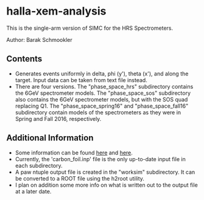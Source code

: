 # halla-xem-analysis

This is the single-arm version of SIMC for the HRS Spectrometers.

Author: Barak Schmookler

Contents
--------

* Generates events uniformly in delta, phi (y'), theta (x'), and along the target. Input data can be taken from text file instead.
* There are four versions. The "phase_space_hrs" subdirectory contains the 6GeV spectrometer models. The "phase_space_sos" subdirectory also contains the 6GeV spectrometer models, but with the SOS quad replacing Q1. The "phase_space_spring16" and "phase_space_fall16" subdirectory contain models of the spectrometers as they were in Spring and Fall 2016, respectively.

Additional Information
----------------------

* Some information can be found [here](https://hallaweb.jlab.org/wiki/index.php/Simulation_using_SIMC) and [here](http://hallaweb.jlab.org/12GeV/experiment/E12-07-108/Publications/Technical/Spectrometer/simc_extra.pdf).
* Currently, the 'carbon_foil.inp' file is the only up-to-date input file in each subdirectory.
* A paw ntuple output file is created in the "worksim" subdirectory. It can be converted to a ROOT file using the h2root utility.
* I plan on addition some more info on what is written out to the output file at a later date.

